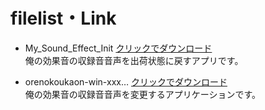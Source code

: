 # filelist・Link

- My_Sound_Effect_Init  [クリックでダウンロード]()  
俺の効果音の収録音音声を出荷状態に戻すアプリです。

- orenokoukaon-win-xxx…   [クリックでダウンロード](https://github.com/chz100p/SoundModuleAP/releases/download/orenokoukaon-win-2.1.0-adsemx-bto-202302211526/orenokoukaon-win-2.1.0-adsemx-bto-202302211526.exe)  
俺の効果音の収録音音声を変更するアプリケーションです。
